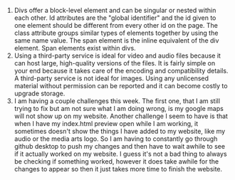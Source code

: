 1. Divs offer a block-level element and can be singular or nested within each other. Id attributes are the "global identifier" and the id given to one element should be different from every other id on the page. The class attribute groups similar types of elements together by using the same name value. The span element is the inline equivalent of the div element. Span elements exist within divs.
2. Using a third-party service is ideal for video and audio files because it can host large, high-quality versions of the files. It is fairly simple on your end because it takes care of the encoding and compatibility details. A third-party service is not ideal for images. Using any unlicensed material without permission can be reported and it can become costly to upgrade storage.
3. I am having a couple challenges this week. The first one, that I am still trying to fix but am not sure what I am doing wrong, is my google maps will not show up on my website. Another challenge I seem to have is that when I have my index.html preview open while I am working, it sometimes doesn't show the things I have added to my website, like my audio or the media arts logo. So I am having to constantly go through github desktop to push my changes and then have to wait awhile to see if it actually worked on my website. I guess it's not a bad thing to always be checking if something worked, however it does take awhile for the changes to appear so then it just takes more time to finish the website. 

